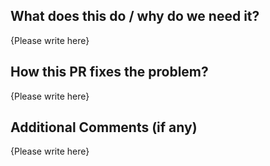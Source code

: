 <!-- Thank you for your contribution -->

## What does this do / why do we need it?

{Please write here}


## How this PR fixes the problem?

{Please write here}


## Additional Comments (if any)

{Please write here}



<!-- COMMIT-NOTES-BEGIN -->


<!-- COMMIT-NOTES-END -->
